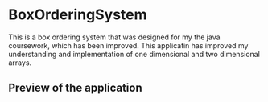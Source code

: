 # BoxOrderingSystem
This is a box ordering system that was designed for my the java coursework, which has been improved. This applicatin has improved my understanding and implementation of one dimensional and two dimensional arrays.

## Preview of the application
